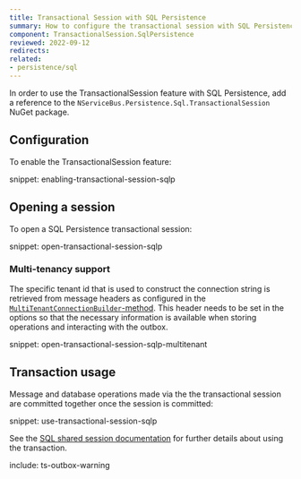 ```yaml
---
title: Transactional Session with SQL Persistence
summary: How to configure the transactional session with SQL Persistence
component: TransactionalSession.SqlPersistence
reviewed: 2022-09-12
redirects:
related:
- persistence/sql
---
```


In order to use the TransactionalSession feature with SQL Persistence, add a reference to the `NServiceBus.Persistence.Sql.TransactionalSession` NuGet package.

## Configuration

To enable the TransactionalSession feature:

snippet: enabling-transactional-session-sqlp

## Opening a session

To open a SQL Persistence transactional session:

snippet: open-transactional-session-sqlp

### Multi-tenancy support

The specific tenant id that is used to construct the connection string is retrieved from message headers as configured in the [`MultiTenantConnectionBuilder`-method](/persistence/sql/multi-tenant.md).
This header needs to be set in the options so that the necessary information is available when storing operations and interacting with the outbox.

snippet: open-transactional-session-sqlp-multitenant

## Transaction usage

Message and database operations made via the the transactional session are committed together once the session is committed:

snippet: use-transactional-session-sqlp

See the [SQL shared session documentation](/persistence/sql/accessing-data.md) for further details about using the transaction.

include: ts-outbox-warning